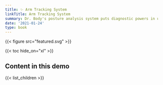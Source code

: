 ```yaml
---
title: ✨ Arm Tracking System
linkTitle: Arm Tracking System
summary: Dr. Body's posture analysis system puts diagnostic powers in users' hands
date: '2021-01-24'
type: book
---
```


{{< figure src="featured.svg" >}}

{{< toc hide_on="xl" >}}


## Content in this demo

{{< list_children >}}





